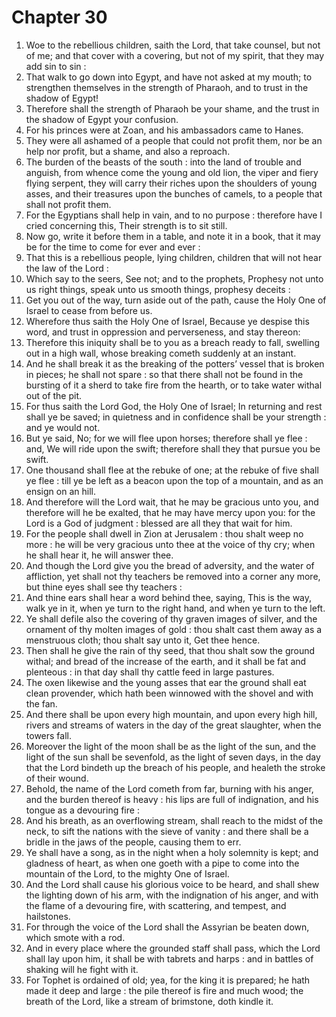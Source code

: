 # Chapter 30

1. Woe to the rebellious children, saith the Lord, that take counsel, but not of me; and that cover with a covering, but not of my spirit, that they may add sin to sin :
2. That walk to go down into Egypt, and have not asked at my mouth; to strengthen themselves in the strength of Pharaoh, and to trust in the shadow of Egypt!
3. Therefore shall the strength of Pharaoh be your shame, and the trust in the shadow of Egypt your confusion.
4. For his princes were at Zoan, and his ambassadors came to Hanes.
5. They were all ashamed of a people that could not profit them, nor be an help nor profit, but a shame, and also a reproach.
6. The burden of the beasts of the south : into the land of trouble and anguish, from whence come the young and old lion, the viper and fiery flying serpent, they will carry their riches upon the shoulders of young asses, and their treasures upon the bunches of camels, to a people that shall not profit them.
7. For the Egyptians shall help in vain, and to no purpose : therefore have I cried concerning this, Their strength is to sit still.
8. Now go, write it before them in a table, and note it in a book, that it may be for the time to come for ever and ever :
9. That this is a rebellious people, lying children, children that will not hear the law of the Lord :
10. Which say to the seers, See not; and to the prophets, Prophesy not unto us right things, speak unto us smooth things, prophesy deceits :
11. Get you out of the way, turn aside out of the path, cause the Holy One of Israel to cease from before us.
12. Wherefore thus saith the Holy One of Israel, Because ye despise this word, and trust in oppression and perverseness, and stay thereon:
13. Therefore this iniquity shall be to you as a breach ready to fall, swelling out in a high wall, whose breaking cometh suddenly at an instant.
14. And he shall break it as the breaking of the potters’ vessel that is broken in pieces; he shall not spare : so that there shall not be found in the bursting of it a sherd to take fire from the hearth, or to take water withal out of the pit.
15. For thus saith the Lord God, the Holy One of Israel; In returning and rest shall ye be saved; in quietness and in confidence shall be your strength : and ye would not.
16. But ye said, No; for we will flee upon horses; therefore shall ye flee : and, We will ride upon the swift; therefore shall they that pursue you be swift.
17. One thousand shall flee at the rebuke of one; at the rebuke of five shall ye flee : till ye be left as a beacon upon the top of a mountain, and as an ensign on an hill.
18. And therefore will the Lord wait, that he may be gracious unto you, and therefore will he be exalted, that he may have mercy upon you: for the Lord is a God of judgment : blessed are all they that wait for him.
19. For the people shall dwell in Zion at Jerusalem : thou shalt weep no more : he will be very gracious unto thee at the voice of thy cry; when he shall hear it, he will answer thee.
20. And though the Lord give you the bread of adversity, and the water of affliction, yet shall not thy teachers be removed into a corner any more, but thine eyes shall see thy teachers :
21. And thine ears shall hear a word behind thee, saying, This is the way, walk ye in it, when ye turn to the right hand, and when ye turn to the left.
22. Ye shall defile also the covering of thy graven images of silver, and the ornament of thy molten images of gold : thou shalt cast them away as a menstruous cloth; thou shalt say unto it, Get thee hence.
23. Then shall he give the rain of thy seed, that thou shalt sow the ground withal; and bread of the increase of the earth, and it shall be fat and plenteous : in that day shall thy cattle feed in large pastures.
24. The oxen likewise and the young asses that ear the ground shall eat clean provender, which hath been winnowed with the shovel and with the fan.
25. And there shall be upon every high mountain, and upon every high hill, rivers and streams of waters in the day of the great slaughter, when the towers fall.
26. Moreover the light of the moon shall be as the light of the sun, and the light of the sun shall be sevenfold, as the light of seven days, in the day that the Lord bindeth up the breach of his people, and healeth the stroke of their wound.
27. Behold, the name of the Lord cometh from far, burning with his anger, and the burden thereof is heavy : his lips are full of indignation, and his tongue as a devouring fire :
28. And his breath, as an overflowing stream, shall reach to the midst of the neck, to sift the nations with the sieve of vanity : and there shall be a bridle in the jaws of the people, causing them to err.
29. Ye shall have a song, as in the night when a holy solemnity is kept; and gladness of heart, as when one goeth with a pipe to come into the mountain of the Lord, to the mighty One of Israel.
30. And the Lord shall cause his glorious voice to be heard, and shall shew the lighting down of his arm, with the indignation of his anger, and with the flame of a devouring fire, with scattering, and tempest, and hailstones.
31. For through the voice of the Lord shall the Assyrian be beaten down, which smote with a rod.
32. And in every place where the grounded staff shall pass, which the Lord shall lay upon him, it shall be with tabrets and harps : and in battles of shaking will he fight with it.
33. For Tophet is ordained of old; yea, for the king it is prepared; he hath made it deep and large : the pile thereof is fire and much wood; the breath of the Lord, like a stream of brimstone, doth kindle it.

